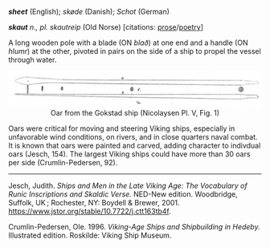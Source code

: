 **_sheet_** (English); _skøde_ (Danish); _Schot_ (German)

_**skaut** n., pl. skautreip_ (Old Norse) [citations: [prose](https://onp.ku.dk/onp/onp.php?o69999)/[poetry](https://lexiconpoeticum.org/m.php?p=lemma&i=73548)]  

  A long wooden pole with a blade (ON _blað_) at one end and a handle (ON _hlumr_) at the other, pivoted in pairs on the side of a ship to propel the vessel through water.    

<div align="center">
  
  ![oar from Gokstad ship](../images/Oar_Gokstad.png)  
  Oar from the Gokstad ship (Nicolaysen Pl. V, Fig. 1)

</div>

  Oars were critical for moving and steering Viking ships, especially in unfavorable wind conditions, on rivers, and in close quarters naval combat. It is known that oars were painted and carved, adding character to indivdual oars (Jesch, 154).  The largest Viking ships could have more than 30 oars per side (Crumlin-Pedersen, 92).   

---

  Jesch, Judith. _Ships and Men in the Late Viking Age: The Vocabulary of Runic Inscriptions and Skaldic Verse._ NED-New edition. Woodbridge, Suffolk, UK ; Rochester, NY: 
Boydell & Brewer, 2001. https://www.jstor.org/stable/10.7722/j.ctt163tb4f.

  Crumlin-Pedersen, Ole. 1996. _Viking-Age Ships and Shipbuilding in Hedeby._ Illustrated edition. Roskilde: Viking Ship Museum.
